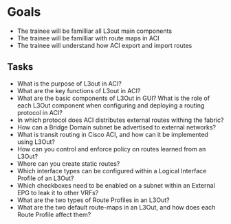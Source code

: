 # Goals

- The trainee will be familliar all L3out main components
- The trainee will be familliar with route maps in ACI
- The trainee will understand how ACI export and import routes

## Tasks

- What is the purpose of L3out in ACI?
- What are the key functions of L3out in ACI?
- What are the basic components of L3Out in GUI? What is the role of each L3Out component when configuring and deploying a routing protocol in ACI?
- In which protocol does ACI distributes external routes withing the fabric?
- How can a Bridge Domain subnet be advertised to external networks?
- What is transit routing in Cisco ACI, and how can it be implemented using L3Out?
- How can you control and enforce policy on routes learned from an L3Out?
- Where can you create static routes?
- Which interface types can be configured within a Logical Interface Profile of an L3Out?
- Which checkboxes need to be enabled on a subnet within an External EPG to leak it to other VRFs?
- What are the two types of Route Profiles in an L3Out?
- What are the two default route-maps in an L3Out, and how does each Route Profile affect them?